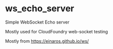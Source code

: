 # ws_echo_server
Simple WebSocket Echo server

Mostly used for CloudFoundry web-socket testing

Mostly from https://einaros.github.io/ws/
